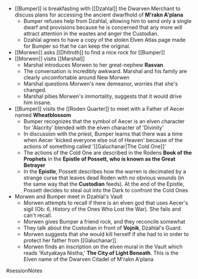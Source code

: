- [[Bumper]] is breakfasting with [[Dzahlal]] the Dwarven Merchant to discuss plans for accessing the ancient dwarfhold of **M'rakn A'plana**
	- Bumper refuses help from Dzahlal, allowing him to send only a single dwarf and provisions because he is concerned that any more will attract attention in the wastes and anger the Custodian.
	- Dzahlal agrees to have a copy of the stolen Elven Atlas page made for Bumper so that he can keep the original.
- [[Morwen]] asks [[Dhitroth]] to find a nice rock for [[Bumper]]
- [[Morwen]] visits [[Marshal]]
	- Marshal introduces Morwen to her great-nephew **Rasvan**
	- The conversation is incredibly awkward.  Marshal and his family are clearly uncomfortable around New Morwen
	- Marshal questions Morwen's new demeanor, worries that she's changed.
	- Marshal pities Morwen's immortality, suggests that it would drive him insane.
- [[Bumper]] visits the [[Roden Quarter]] to meet with a Father of Aecer named **Wheatblossom**
	- Bumper recognizes that the symbol of Aecer is an elven character for 'Alacrity' blended with the elven character of 'Divinity'
	- In discussion with the priest, Bumper learns that there was a time when Aecer 'kicked everyone else out of Heaven' because of the actions of something called '[[Galuchanar|The Cold One]]'
	- The actions of the Cold One are described in the Rodens **Book of the Prophets** in the **Epistle of Possett, who is known as the Great Betrayer**
	- In the **Epistle**, Possett describes how the warren is decimated by a strange curse that leaves dead Roden with no obvious wounds (in the same way that the **Custodian** feeds).  At the end of the Epistle, Possett decides to steal out into the Dark to confront the Cold Ones
- Morwen and Bumper meet in Dzahlal's Vault
	- Morwen attempts to recall if there is an elven god that uses Aecer's sigil (Ob: 6, History of the Ones Who Lost the War).  She fails and can't recall.
	- Morwen gives Bumper a friend rock, and they reconcile somewhat
	- They talk about the Custodian in front of **Vojnik**, Dzahlal's Guard.
	- Morwen suggests that she would kill herself if she had to in order to protect her father from [[Galuchanar]]
	- Morwen finds an inscription on the elven mural in the Vault which reads 'Kutyakaya Nistha,' **The City of Light Beneath**.  This is the Elven name of the Dwarven Citadel of M'rakn A'plana

#sessionNotes 